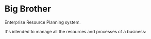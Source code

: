 # Big Brother

Enterprise Resource Planning system.

It's intended to manage all the resources and processes of a business: